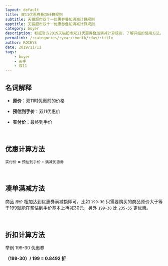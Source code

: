 ```yaml
---
layout: default
title: 双11优惠券叠加计算规则
subtitle: 天猫超市双十一优惠券叠加满减计算规则
apptitle: 天猫超市双十一优惠券叠加满减计算规则
category: buyer
description: 权威官方2019天猫超市双11优惠券叠加满减计算规则，了解详细的使用方法，灵活凑单清空购物车，双11买什么不用愁。前3分钟、前15分钟、前1小时、前2小时、前60秒、第几分钟0元五折半价。叠加199减30、235减35、199减35、299减80等优惠券。
permalink: /:categories/:year/:month/:day/:title
author: ROCEYS
date: 2019/11/11
tags:
    - buyer
    - 买手
    - 双11
---
```


## 名词解释

- **原价**：双11时优惠前的价格

- **预估到手价**：双11优惠价

- **实付价**：最终到手价

<br>

## 优惠计算方法

 `实付价` **=** `预估到手价` **-** `满减优惠券`
 
<br>

## 凑单满减方法

商品 `原价` 相加达到优惠券满减额即可，比如 `199-30` 只需要购买的商品原价大于等于199就能在预估到手价基本上再减30元，另外 `199-30` 比 `235-35` 更优惠。

<br>

## 折扣计算方法

举例 199-30 优惠券

**（199-30）/ 199 =  0.8492 折**

<br>
